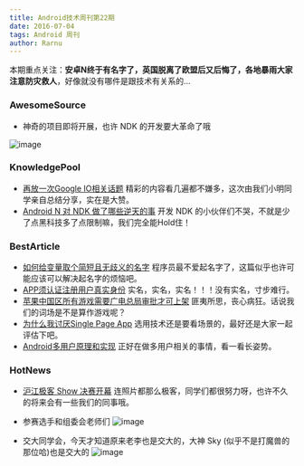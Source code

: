 ```yaml
---
title: Android技术周刊第22期
date: 2016-07-04
tags: Android 周刊
author: Rarnu
---
```

本期重点关注：**安卓N终于有名字了，英国脱离了欧盟后又后悔了，各地暴雨大家注意防灾救人**，好像就没有哪件是跟技术有关系的...

<!-- more -->

### AwesomeSource

- 神奇的项目即将开展，也许 NDK 的开发要大革命了哦

![image](http://diy.ourocg.cn/image/HJScriptEngine.png)

### KnowledgePool

- [再放一次Google IO相关话题](http://chinagdg.org/2016/05/google-io-2016-android/) 精彩的内容看几遍都不嫌多，这次由我们小明同学亲自总结分享，实在是大赞。
- [Android N 对 NDK 做了哪些逆天的事](http://diy.ourocg.cn/hj/Android_N_NDK.key) 开发 NDK 的小伙伴们不哭，不就是少了点黑科技多了点限制嘛，我们完全能Hold住！

### BestArticle

- [如何给变量取个简短且无歧义的名字](http://yemengying.com/2016/06/25/cleanCode4naming/?hmsr=toutiao.io&utm_medium=toutiao.io&utm_source=toutiao.io) 程序员最不爱起名字了，这篇似乎也许可能应该可以解决起名字的烦恼吧。
- [APP须认证注册用户真实身份](http://news.sina.cn/gn/2016-06-28/detail-ifxtmwei9390994.d.html?from=groupmessage&isappinstalled=0) 实名，实名，实名！！！没有实名，寸步难行。
- [苹果中国区所有游戏需要广电总局审批才可上架](https://www.zhihu.com/question/48014434/answer/108710176?from=timeline&isappinstalled=0) 匪夷所思，丧心病狂。话说我们的词场是不是算作游戏呢？
- [为什么我讨厌Single Page App](https://medium.com/@stilkov/why-i-hate-your-single-page-app-f08bb4ff9134#.ht8ylvaka) 选用技术还是要看场景的，最好还是大家一起评估下吧。
- [Android多用户原理和实现](http://blog.csdn.net/jcgu/article/details/12615661) 正好在做多用户相关的事情，看一看长姿势。

### HotNews
- [沪江极客 Show 决赛开幕](http://theta360cn.com/s/p4cwcSmbIGXjibprSVnylGLui?from=groupmessage&isappinstalled=0) 连照片都那么极客，同学们都很努力呀，也许不久的将来会有一些我们的同事哦。

* 参赛选手和组委会老师们
![image](http://diy.ourocg.cn/hj/jkshow1.jpg)

* 交大同学会，今天才知道原来老李也是交大的，大神 Sky (似乎不是打魔兽的那位哈)也是交大的
![image](http://diy.ourocg.cn/hj/jkshow2.jpg)
